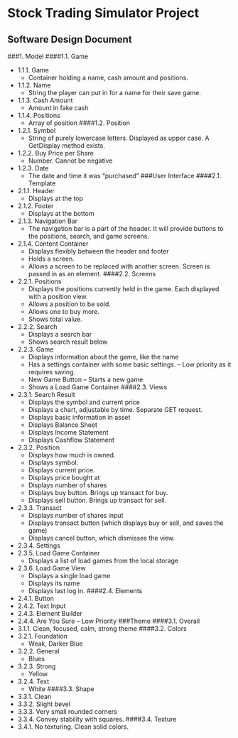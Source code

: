 # Stock Trading Simulator Project
## Software Design Document
###1.	Model
####1.1.	Game
 +  1.1.1.	Game
	 - Container holding a name, cash amount and positions.
 + 1.1.2.	Name
	 - String the player can put in for a name for their save game.
 + 1.1.3.	Cash Amount
	 - Amount in fake cash
 + 1.1.4.	Positions
	 - Array of position
####1.2.	Position
 + 1.2.1.	Symbol
	 - String of purely lowercase letters. Displayed as upper case. A GetDisplay method exists.
 + 1.2.2.	Buy Price per Share
	 - Number. Cannot be negative
 + 1.2.3.	Date
	 - The date and time it was “purchased”
###User Interface
####2.1.	Template
 +  2.1.1.	Header
	 - Displays at the top
 + 2.1.2.	Footer
	 - Displays at the bottom
 + 2.1.3.	Navigation Bar
	 - The navigation bar is a part of the header. It will provide buttons to the positions, search, and game screens.
 + 2.1.4.	Content Container
	 - Displays flexibly between the header and footer
	 - Holds a screen.
	 - Allows a screen to be replaced with another screen. Screen is passed in as an element.
####2.2.	Screens
 + 2.2.1.	Positions
	 - Displays the positions currently held in the game. Each displayed with a position view.
	 - Allows a position to be sold.
	 - Allows one to buy more.
	 - Shows total value.
 + 2.2.2.	Search
	 - Displays a search bar
	 - Shows search result below
 + 2.2.3.	Game
	 - Displays information about the game, like the name
	 - Has a settings container with some basic settings. – Low priority as it requires saving.
	 - New Game Button – Starts a new game
	 - Shows a Load Game Container
####2.3.	Views
 + 2.3.1.	Search Result
	 - Displays the symbol and current price
	 - Displays a chart, adjustable by time. Separate GET request.
	 - Displays basic information in asset
	 - Displays Balance Sheet
	 - Displays Income Statement
	 - Displays Cashflow Statement
 + 2.3.2.	Position
	 - Displays how much is owned.
	 - Displays symbol.
	 - Displays current price.
	 - Displays price bought at
	 - Displays number of shares
	 - Displays buy button. Brings up transact for buy.
	 - Displays sell button. Brings up transact for sell.
 + 2.3.3.	Transact
	 - Displays number of shares input
	 - Displays transact button (which displays buy or sell, and saves the game)
	 - Displays cancel button, which dismisses the view.
 + 2.3.4.	Settings
 + 2.3.5.	Load Game Container
	 - Displays a list of load games from the local storage
 + 2.3.6.	Load Game View
	 - Displays a single load game
	 - Displays its name
	 - Displays last log in.
####2.4.	Elements
 + 2.4.1.	Button
 + 2.4.2.	Text Input
 + 2.4.3.	Element Builder
 + 2.4.4.	Are You Sure – Low Priority
###Theme
####3.1.	Overall
 +  3.1.1.	Clean, focused, calm, strong theme
####3.2.	Colors
 +  3.2.1.	Foundation
	 - Weak, Darker Blue
 + 3.2.2.	General
	 - Blues
 + 3.2.3.	Strong
	 - Yellow
 + 3.2.4.	Text
	 - White
####3.3.	Shape
 + 3.3.1.	Clean
 + 3.3.2.	Slight bevel
 + 3.3.3.	Very small rounded corners
 + 3.3.4.	Convey stability with squares.
####3.4.	Texture
 + 3.4.1.	No texturing. Clean solid colors.
